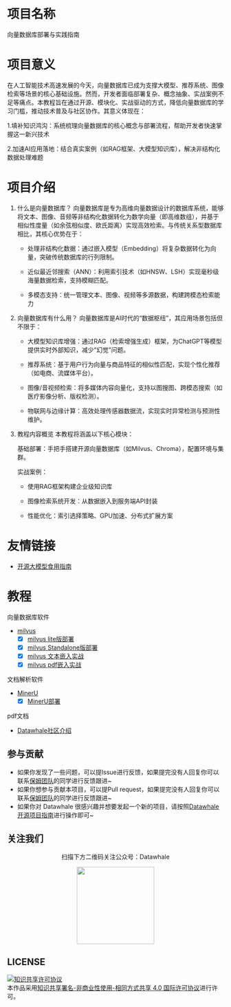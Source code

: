 # 项目名称

向量数据库部署与实践指南

# 项目意义

在人工智能技术高速发展的今天，向量数据库已成为支撑大模型、推荐系统、图像检索等场景的核心基础设施。然而，开发者面临部署复杂、概念抽象、实战案例不足等痛点。本教程旨在通过开源、模块化、实战驱动的方式，降低向量数据库的学习门槛，推动技术普及与社区协作。其意义体现在：

1.填补知识鸿沟：系统梳理向量数据库的核心概念与部署流程，帮助开发者快速掌握这一新兴技术

2.加速AI应用落地：结合真实案例（如RAG框架、大模型知识库），解决非结构化数据处理难题

# 项目介绍

1. 什么是向量数据库？
   向量数据库是专为高维向量数据设计的数据库系统，能够将文本、图像、音频等非结构化数据转化为数学向量（即高维数组），并基于相似性度量（如余弦相似度、欧氏距离）实现高效检索。与传统关系型数据库相比，其核心优势在于：

     - 处理非结构化数据：通过嵌入模型（Embedding）将复杂数据转化为向量，突破传统数据库的行列限制。

     - 近似最近邻搜索（ANN）：利用索引技术（如HNSW、LSH）实现毫秒级海量数据检索，支持模糊匹配。

     - 多模态支持：统一管理文本、图像、视频等多源数据，构建跨模态检索能力

2. 向量数据库有什么用？
   向量数据库是AI时代的“数据枢纽”，其应用场景包括但不限于：

     - 大模型知识库增强：通过RAG（检索增强生成）框架，为ChatGPT等模型提供实时外部知识，减少“幻觉”问题。

     - 推荐系统：基于用户行为向量与商品特征的相似性匹配，实现个性化推荐（如电商、流媒体平台）。

     - 图像/音视频检索：将多媒体内容向量化，支持以图搜图、跨模态搜索（如医疗影像分析、版权检测）。

     - 物联网与边缘计算：高效处理传感器数据流，实现实时异常检测与预测性维护。

3. 教程内容概览
   本教程将涵盖以下核心模块：

   基础部署：手把手搭建开源向量数据库（如Milvus、Chroma），配置环境与集群。

   实战案例：

     - 使用RAG框架构建企业级知识库

     - 图像检索系统开发：从数据嵌入到服务端API封装

     - 性能优化：索引选择策略、GPU加速、分布式扩展方案

# 友情链接

- [开源大模型食用指南](https://github.com/datawhalechina/self-llm)

# 教程

向量数据库软件
- [milvus](https://github.com/milvus-io/milvus)
  - [x] [milvus lite版部署](./docs/Milvus%20Lite部署与应用.md)
  - [x] [milvus Standalone版部署](./docs/Milvus%20Standalone部署.md)
  - [x] [milvus 文本嵌入实战](./docs/milvus%20%E6%96%87%E6%9C%AC%E5%B5%8C%E5%85%A5%E5%AE%9E%E6%88%98.md)
  - [x] [milvus pdf嵌入实战](./docs/milvus%20pdf%20%E5%B5%8C%E5%85%A5%E5%AE%9E%E6%88%98.md)
 
文档解析软件
- [MinerU](https://github.com/opendatalab/MinerU/blob/master/README_zh-CN.md)
  - [x] [MinerU部署](./docs/MinerU%E9%83%A8%E7%BD%B2%E6%95%99%E7%A8%8B.md)
 
pdf文档
- [Datawhale社区介绍](./docs/Datawhale%E7%A4%BE%E5%8C%BA%E4%BB%8B%E7%BB%8D.pdf)

## 参与贡献

- 如果你发现了一些问题，可以提Issue进行反馈，如果提完没有人回复你可以联系[保姆团队](https://github.com/datawhalechina/DOPMC/blob/main/OP.md)的同学进行反馈跟进~
- 如果你想参与贡献本项目，可以提Pull request，如果提完没有人回复你可以联系[保姆团队](https://github.com/datawhalechina/DOPMC/blob/main/OP.md)的同学进行反馈跟进~
- 如果你对 Datawhale 很感兴趣并想要发起一个新的项目，请按照[Datawhale开源项目指南](https://github.com/datawhalechina/DOPMC/blob/main/GUIDE.md)进行操作即可~

## 关注我们

<div align=center>
<p>扫描下方二维码关注公众号：Datawhale</p>
<img src="https://raw.githubusercontent.com/datawhalechina/pumpkin-book/master/res/qrcode.jpeg" width = "180" height = "180">
</div>


## LICENSE

<a rel="license" href="http://creativecommons.org/licenses/by-nc-sa/4.0/"><img alt="知识共享许可协议" style="border-width:0" src="https://img.shields.io/badge/license-CC%20BY--NC--SA%204.0-lightgrey" /></a><br />本作品采用<a rel="license" href="http://creativecommons.org/licenses/by-nc-sa/4.0/">知识共享署名-非商业性使用-相同方式共享 4.0 国际许可协议</a>进行许可。
